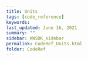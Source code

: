 ```yaml
---
title: Units
tags: [code_reference]
keywords: 
last_updated: June 16, 2021
summary: ""
sidebar: KWSDK_sidebar
permalink: CodeRef_Units.html
folder: CodeRef
---
```

